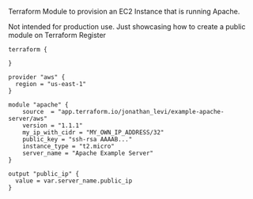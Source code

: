 Terraform Module to provision an EC2 Instance that is running Apache.

Not intended for production use. Just showcasing how to create a public module on Terraform Register

```hcl
terraform {

}

provider "aws" {
  region = "us-east-1"
}

module "apache" {
	source  = "app.terraform.io/jonathan_levi/example-apache-server/aws"
	version = "1.1.1"
	my_ip_with_cidr = "MY_OWN_IP_ADDRESS/32"
	public_key = "ssh-rsa AAAAB..."
	instance_type = "t2.micro"
 	server_name = "Apache Example Server"
}

output "public_ip" {
  value = var.server_name.public_ip
}
```
